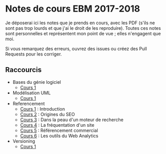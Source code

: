 Notes de cours EBM 2017-2018
============================

Je déposerai ici les notes que je prends en cours, avec les PDF (s'ils ne sont pas trop lourds et que j'ai le droit de les reproduire).
Toutes ces notes sont personnelles et représentent mon point de vue ; elles n'engagent que moi.

Si vous remarquez des erreurs, ouvrez des issues ou créez des Pull Requests pour les corriger.

## Raccourcis

* Bases du génie logiciel
    - [Cours 1](BasesDuGenieLogiciel/Cours1.md)
* Modélisation UML
    - [Cours 1](ModelisationUML/Cours1.md)
* Referencement
    - [Cours 1](Referencement/Cours1.md) : Introduction
    - [Cours 2](Referencement/Cours2.md) : Origines du SEO
    - [Cours 3](Referencement/Cours3.md) : Dans la peau d'un moteur de recherche
    - [Cours 4](Referencement/Cours4.md) : La fréquentation d'un site
    - [Cours 5](Referencement/Cours5.md) : Référencement commercial
    - [Cours 6](Referencement/Cours6.md) : Les outils du Web Analytics
* Versioning
    - [Cours 1](Versioning/Cours1.md)
